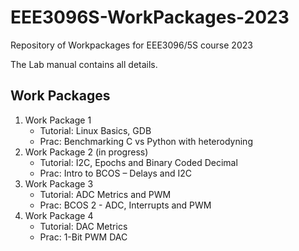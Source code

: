 # EEE3096S-WorkPackages-2023
Repository of Workpackages for EEE3096/5S course 2023

The Lab manual contains all details.

## Work Packages
1. Work Package 1
    - Tutorial: Linux Basics, GDB
    - Prac: Benchmarking C vs Python with heterodyning
2. Work Package 2  (in progress)
    - Tutorial: I2C, Epochs and Binary Coded Decimal
    - Prac: Intro to BCOS – Delays and I2C
3. Work Package 3
    - Tutorial: ADC Metrics and PWM
    - Prac: BCOS 2 - ADC, Interrupts and PWM
4. Work Package 4
    - Tutorial: DAC Metrics   
    - Prac: 1-Bit PWM DAC
